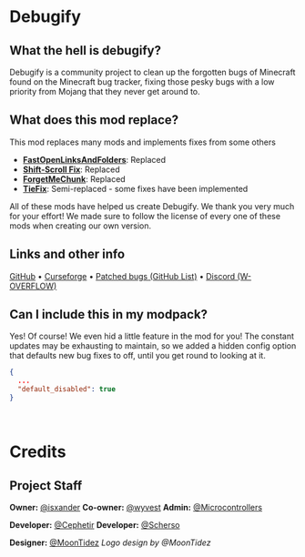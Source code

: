 # Debugify
## What the hell is debugify?
Debugify is a community project to clean up the forgotten bugs of Minecraft found on the Minecraft bug tracker, fixing those pesky bugs with a low priority from Mojang that they never get around to.

## What does this mod replace?
This mod replaces many mods and implements fixes from some others
- **[FastOpenLinksAndFolders](https://www.curseforge.com/minecraft/mc-mods/fastopenlinksandfolders)**: Replaced
- **[Shift-Scroll Fix](https://www.curseforge.com/minecraft/mc-mods/shift-scroll-fix)**: Replaced
- **[ForgetMeChunk](https://www.curseforge.com/minecraft/mc-mods/forgetmechunk)**: Replaced
- **[TieFix](https://www.curseforge.com/minecraft/mc-mods/tiefix)**: Semi-replaced - some fixes have been implemented

All of these mods have helped us create Debugify. We thank you very much for your effort! We made sure to follow the license of every one of these mods when creating our own version.

## Links and other info
[GitHub](https://github.com/W-OVERFLOW/Debugify) • [Curseforge](https://curseforge.com/minecraft/mc-mods/debugify) • [Patched bugs (GitHub List)](https://github.com/W-OVERFLOW/Debugify/blob/1.18/PATCHED.md) • [Discord (W-OVERFLOW)](https://discord.gg/x9d4h2CV)

## Can I include this in my modpack?
Yes! Of course! We even hid a little feature in the mod for you! The constant updates may be exhausting to maintain, so we added a hidden config option that defaults new bug fixes to off, until you get round to looking at it.
```json
{
  ...
  "default_disabled": true
}
```
 
# Credits
## Project Staff
**Owner:** [@isxander](https://modrinth.com/user/isxander)
**Co-owner:** [@wyvest](https://modrinth.com/user/wyvest)
**Admin:** [@Microcontrollers](https://modrinth.com/user/Microcontrollers)

**Developer:** [@Cephetir](https://modrinth.com/user/Cephetir)
**Developer:** [@Scherso](https://modrinth.com/user/Scherso)

**Designer:** [@MoonTidez](https://modrinth.com/user/MoonTidez)
*Logo design by @MoonTidez*
